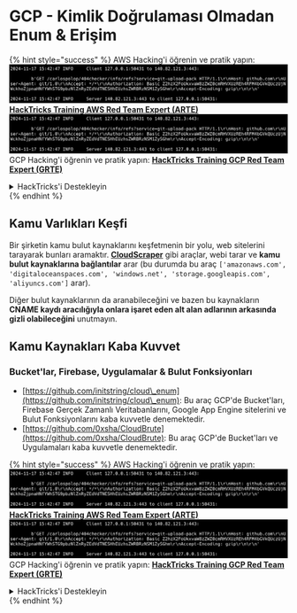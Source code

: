 # GCP - Kimlik Doğrulaması Olmadan Enum & Erişim

{% hint style="success" %}
AWS Hacking'i öğrenin ve pratik yapın:<img src="../../../.gitbook/assets/image (1).png" alt="" data-size="line">[**HackTricks Training AWS Red Team Expert (ARTE)**](https://training.hacktricks.xyz/courses/arte)<img src="../../../.gitbook/assets/image (1).png" alt="" data-size="line">\
GCP Hacking'i öğrenin ve pratik yapın: <img src="../../../.gitbook/assets/image (2).png" alt="" data-size="line">[**HackTricks Training GCP Red Team Expert (GRTE)**<img src="../../../.gitbook/assets/image (2).png" alt="" data-size="line">](https://training.hacktricks.xyz/courses/grte)

<details>

<summary>HackTricks'i Destekleyin</summary>

* [**abonelik planlarını**](https://github.com/sponsors/carlospolop) kontrol edin!
* **💬 [**Discord grubuna**](https://discord.gg/hRep4RUj7f) veya [**telegram grubuna**](https://t.me/peass) katılın ya da **Twitter'da** 🐦 [**@hacktricks\_live**](https://twitter.com/hacktricks\_live)** bizi takip edin.**
* **Hacking ipuçlarını paylaşmak için** [**HackTricks**](https://github.com/carlospolop/hacktricks) ve [**HackTricks Cloud**](https://github.com/carlospolop/hacktricks-cloud) github reposuna PR gönderin.

</details>
{% endhint %}

## Kamu Varlıkları Keşfi

Bir şirketin kamu bulut kaynaklarını keşfetmenin bir yolu, web sitelerini tarayarak bunları aramaktır. [**CloudScraper**](https://github.com/jordanpotti/CloudScraper) gibi araçlar, webi tarar ve **kamu bulut kaynaklarına bağlantılar** arar (bu durumda bu araç `['amazonaws.com', 'digitaloceanspaces.com', 'windows.net', 'storage.googleapis.com', 'aliyuncs.com']` arar).

Diğer bulut kaynaklarının da aranabileceğini ve bazen bu kaynakların **CNAME kaydı aracılığıyla onlara işaret eden alt alan adlarının arkasında gizli olabileceğini** unutmayın.

## Kamu Kaynakları Kaba Kuvvet

### Bucket'lar, Firebase, Uygulamalar & Bulut Fonksiyonları

* [https://github.com/initstring/cloud\_enum](https://github.com/initstring/cloud\_enum): Bu araç GCP'de Bucket'ları, Firebase Gerçek Zamanlı Veritabanlarını, Google App Engine sitelerini ve Bulut Fonksiyonlarını kaba kuvvetle denemektedir.
* [https://github.com/0xsha/CloudBrute](https://github.com/0xsha/CloudBrute): Bu araç GCP'de Bucket'ları ve Uygulamaları kaba kuvvetle denemektedir.

{% hint style="success" %}
AWS Hacking'i öğrenin ve pratik yapın:<img src="../../../.gitbook/assets/image (1).png" alt="" data-size="line">[**HackTricks Training AWS Red Team Expert (ARTE)**](https://training.hacktricks.xyz/courses/arte)<img src="../../../.gitbook/assets/image (1).png" alt="" data-size="line">\
GCP Hacking'i öğrenin ve pratik yapın: <img src="../../../.gitbook/assets/image (2).png" alt="" data-size="line">[**HackTricks Training GCP Red Team Expert (GRTE)**<img src="../../../.gitbook/assets/image (2).png" alt="" data-size="line">](https://training.hacktricks.xyz/courses/grte)

<details>

<summary>HackTricks'i Destekleyin</summary>

* [**abonelik planlarını**](https://github.com/sponsors/carlospolop) kontrol edin!
* **💬 [**Discord grubuna**](https://discord.gg/hRep4RUj7f) veya [**telegram grubuna**](https://t.me/peass) katılın ya da **Twitter'da** 🐦 [**@hacktricks\_live**](https://twitter.com/hacktricks\_live)** bizi takip edin.**
* **Hacking ipuçlarını paylaşmak için** [**HackTricks**](https://github.com/carlospolop/hacktricks) ve [**HackTricks Cloud**](https://github.com/carlospolop/hacktricks-cloud) github reposuna PR gönderin.

</details>
{% endhint %}

